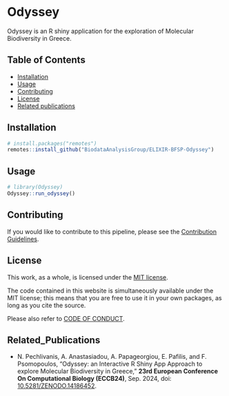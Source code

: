 # Odyssey

Odyssey is an R shiny application for the exploration of Molecular Biodiversity in Greece.


## Table of Contents

- [Installation](#installation)
- [Usage](#usage)
- [Contributing](#contributing)
- [License](#license)
- [Related publications](#related_publications)

## Installation

```r
# install.packages("remotes")
remotes::install_github("BiodataAnalysisGroup/ELIXIR-BFSP-Odyssey")
```

## Usage

```r
# library(Odyssey)
Odyssey::run_odyssey()
```

## Contributing

If you would like to contribute to this pipeline, please see the [Contribution Guidelines](CONTRIBUTING.md).


## License
This work, as a whole, is licensed under the [MIT license](https://github.com/npechl/MBioG/blob/main/LICENSE).

The code contained in this website is simultaneously available under the MIT license; this means that you are free to use it in your own packages, as long as you cite the source.

Please also refer to [CODE OF CONDUCT](CODE_OF_CONDUCT.md).

## Related_Publications
- N. Pechlivanis, A. Anastasiadou, A. Papageorgiou, E. Pafilis, and F. Psomopoulos, “Odyssey: an Interactive R Shiny App Approach to explore Molecular Biodiversity in Greece,” **23rd European Conference On Computational Biology (ECCB24)**, Sep. 2024, doi: [10.5281/ZENODO.14186452](https://zenodo.org/records/14186453).
